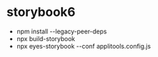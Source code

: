 # storybook6

- npm install --legacy-peer-deps
- npx build-storybook
- npx eyes-storybook --conf applitools.config.js